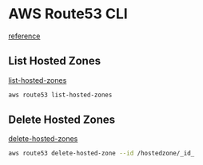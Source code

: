 # AWS Route53 CLI


[reference](https://docs.aws.amazon.com/cli/latest/reference/route53/)

## List Hosted Zones

[list-hosted-zones](https://docs.aws.amazon.com/cli/latest/reference/route53/list-hosted-zones.html)

```sh
aws route53 list-hosted-zones
```

## Delete Hosted Zones

[delete-hosted-zones](https://docs.aws.amazon.com/cli/latest/reference/route53/delete-hosted-zone.html)

```sh
aws route53 delete-hosted-zone --id /hostedzone/_id_
```
